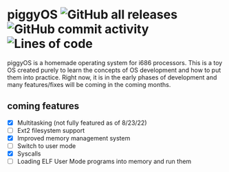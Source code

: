 # piggyOS ![GitHub all releases](https://img.shields.io/github/downloads/GlowInTheDark123/piggyOS/total) ![GitHub commit activity](https://img.shields.io/github/commit-activity/m/GlowInTheDark123/piggyOS) ![Lines of code](https://img.shields.io/tokei/lines/github/GlowInTheDark123/piggyOS)

piggyOS is a homemade operating system for i686 processors. This is a toy OS created purely
to learn the concepts of OS development and how to put them into practice. Right now, it 
is in the early phases of development and many features/fixes will be coming in the coming months.

## coming features
- [x] Multitasking (not fully featured as of 8/23/22)
- [ ] Ext2 filesystem support
- [x] Improved memory management system
- [ ] Switch to user mode
- [x] Syscalls
- [ ] Loading ELF User Mode programs into memory and run them
